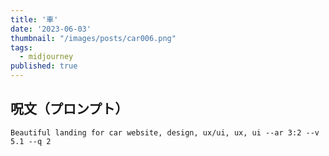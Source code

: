 ```yaml
---
title: '車'
date: '2023-06-03'
thumbnail: "/images/posts/car006.png"
tags:
  - midjourney
published: true
---
```


## 呪文（プロンプト）
```
Beautiful landing for car website, design, ux/ui, ux, ui --ar 3:2 --v 5.1 --q 2
```